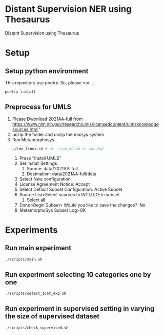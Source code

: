# Distant Supervision NER using Thesaurus
Distant Supervision using Thesaurus

# Setup
## Setup python environment
This repository use poetry.
So, please run ...
```sh
poetry install
```
## Preprocess for UMLS
1. Please Dwonload 2021AA-full from https://www.nlm.nih.gov/research/umls/licensedcontent/umlsknowledgesources.html"
2. unzip the folder and unzip the mmsys system
3. Run Metamorphosys
    ```sh
    ./run_linux.sh # or ./run_mc.sh or run.bat
    ```
    1. Press "Install UMLS"
    2. Set Install Settings
       1. Source: data/2021AA-full
       2. Destination: data/2021AA-full/data
    3. Select New configuration
    4. License Agreement Notice: Accept
    5. Select Default Subset Configuration: Active Subset
    6. Source List>Select sources to INCLUDE in subset
       1.  Select all
    7. Done>Begin Subset> Would you like to save the changes?: No
    8.  MetamorphoSys Subset Log>OK

# Experiments
## Run main experiment
```sh
./scripts/main.sh
```
## Run experiment selecting 10 categories one by one
```sh
./scripts/select_1cat_exp.sh
```
## Run experiment in supervised setting in varying the size of supervised dataset
```sh
./scripts/check_supervised.sh
```